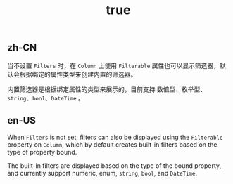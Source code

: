 ﻿---
order: 6
title:
  zh-CN: 内置筛选器
  en-US: Build-in Filters
---

## zh-CN

当不设置 `Filters` 时，在 `Column` 上使用 `Filterable` 属性也可以显示筛选器，默认会根据绑定的属性类型来创建内置的筛选器。

内置筛选器是根据绑定属性的类型来展示的，目前支持 数值型、枚举型、`string`、`bool`、`DateTime` 。

## en-US

When `Filters` is not set, filters can also be displayed using the `Filterable` property on `Column`, which by default creates built-in filters based on the type of property bound.

The built-in filters are displayed based on the type of the bound property, and currently support numeric, enum, `string`, `bool`, and `DateTime`.